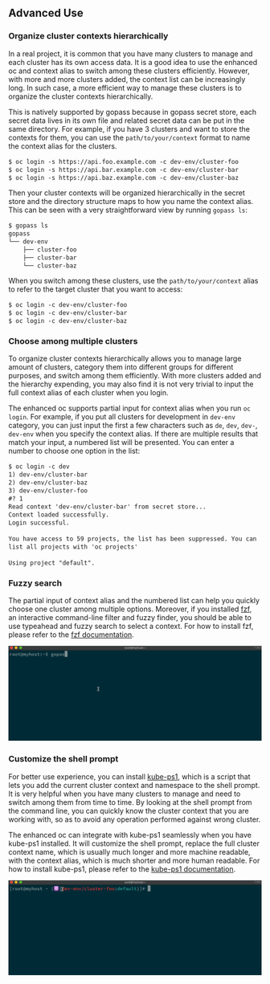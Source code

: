 ## Advanced Use

### Organize cluster contexts hierarchically

In a real project, it is common that you have many clusters to manage and each cluster has its own access data. It is a good idea to use the enhanced oc and context alias to switch among these clusters efficiently. However, with more and more clusters added, the context list can be increasingly long. In such case, a more efficient way to manage these clusters is to organize the cluster contexts hierarchically.

This is natively supported by gopass because in gopass secret store, each secret data lives in its own file and related secret data can be put in the same directory. For example, if you have 3 clusters and want to store the contexts for them, you can use the `path/to/your/context` format to name the context alias for the clusters.

```shell
$ oc login -s https://api.foo.example.com -c dev-env/cluster-foo
$ oc login -s https://api.bar.example.com -c dev-env/cluster-bar
$ oc login -s https://api.baz.example.com -c dev-env/cluster-baz
```

Then your cluster contexts will be organized hierarchically in the secret store and the directory structure maps to how you name the context alias. This can be seen with a very straightforward view by running `gopass ls`:
```shell
$ gopass ls
gopass
└── dev-env
    ├── cluster-foo
    ├── cluster-bar
    └── cluster-baz
```

When you switch among these clusters, use the `path/to/your/context` alias to refer to the target cluster that you want to access:
```shell
$ oc login -c dev-env/cluster-foo
$ oc login -c dev-env/cluster-bar
$ oc login -c dev-env/cluster-baz
```

### Choose among multiple clusters

To organize cluster contexts hierarchically allows you to manage large amount of clusters, category them into different groups for different purposes, and switch among them efficiently. With more clusters added and the hierarchy expending, you may also find it is not very trivial to input the full context alias of each cluster when you login.

The enhanced oc supports partial input for context alias when you run `oc login`. For example, if you put all clusters for development in `dev-env` category, you can just input the first a few characters such as `de`, `dev`, `dev-`, `dev-env` when you specify the context alias. If there are multiple results that match your input, a numbered list will be presented. You can enter a number to choose one option in the list:
```shell
$ oc login -c dev
1) dev-env/cluster-bar
2) dev-env/cluster-baz
3) dev-env/cluster-foo
#? 1
Read context 'dev-env/cluster-bar' from secret store...
Context loaded successfully.
Login successful.

You have access to 59 projects, the list has been suppressed. You can list all projects with 'oc projects'

Using project "default".
```

### Fuzzy search

The partial input of context alias and the numbered list can help you quickly choose one cluster among multiple options. Moreover, if you installed [fzf](https://github.com/junegunn/fzf), an interactive command-line filter and fuzzy finder, you should be able to use typeahead and fuzzy search to select a context. For how to install fzf, please refer to the [fzf documentation](https://github.com/junegunn/fzf#installation).

![](assets/fuzzy-search.gif)

### Customize the shell prompt

For better use experience, you can install [kube-ps1](https://github.com/jonmosco/kube-ps1), which is a script that lets you add the current cluster context and namespace to the shell prompt. It is very helpful when you have many clusters to manage and need to switch among them from time to time. By looking at the shell prompt from the command line, you can quickly know the cluster context that you are working with, so as to avoid any operation performed against wrong cluster.

The enhanced oc can integrate with kube-ps1 seamlessly when you have kube-ps1 installed. It will customize the shell prompt, replace the full cluster context name, which is usually much longer and more machine readable, with the context alias, which is much shorter and more human readable. For how to install kube-ps1, please refer to the [kube-ps1 documentation](https://github.com/jonmosco/kube-ps1#installing).

![](assets/cmd-prompt.gif)

